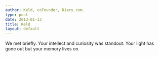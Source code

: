```yaml
---
author: Keld, coFounder, Diary.com.
type: post
date: 2013-01-13
title: Keld
layout: default
---
```

We met briefly. Your intellect and curiosity was standout. Your light has gone out but your memory lives on.
